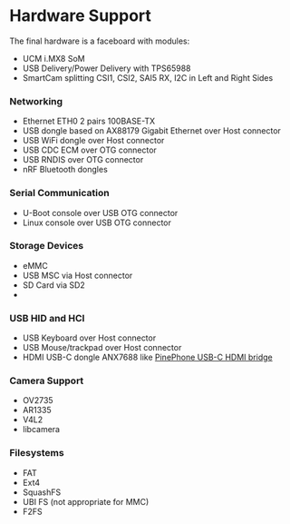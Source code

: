 # Hardware Support

The final hardware is a faceboard with modules:

- UCM i.MX8 SoM
- USB Delivery/Power Delivery with TPS65988
- SmartCam splitting CSI1, CSI2, SAI5 RX, I2C in Left and Right Sides


### Networking

- Ethernet ETH0 2 pairs 100BASE-TX
- USB dongle based on AX88179 Gigabit Ethernet over Host connector
- USB WiFi dongle over Host connector
- USB CDC ECM over OTG connector
- USB RNDIS over OTG connector
- nRF Bluetooth dongles


### Serial Communication

- U-Boot console over USB OTG connector
- Linux console over USB OTG connector


### Storage Devices

- eMMC
- USB MSC via Host connector
- SD Card via SD2
- 

### USB HID and HCI

- USB Keyboard over Host connector
- USB Mouse/trackpad over Host connector
- HDMI USB-C dongle ANX7688 like [PinePhone USB-C HDMI bridge](https://xnux.eu/devices/feature/anx7688.html)


### Camera Support

- OV2735
- AR1335
- V4L2
- libcamera


### Filesystems

- FAT
- Ext4
- SquashFS
- UBI FS (not appropriate for MMC)
- F2FS
